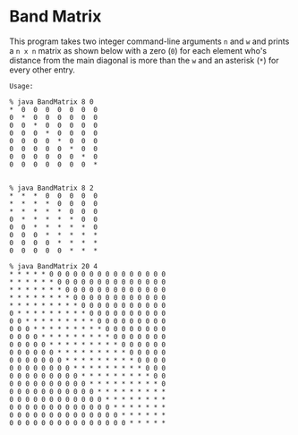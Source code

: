 # Band Matrix

This program takes two integer command-line arguments `n` and `w` and prints a `n x n` matrix as shown below with a zero (`0`) for each element who's distance from the main diagonal is more than the `w` and an asterisk (`*`) for every other entry.

    Usage:

    % java BandMatrix 8 0
    *  0  0  0  0  0  0  0  
    0  *  0  0  0  0  0  0  
    0  0  *  0  0  0  0  0  
    0  0  0  *  0  0  0  0  
    0  0  0  0  *  0  0  0  
    0  0  0  0  0  *  0  0  
    0  0  0  0  0  0  *  0  
    0  0  0  0  0  0  0  *  


    % java BandMatrix 8 2
    *  *  *  0  0  0  0  0  
    *  *  *  *  0  0  0  0  
    *  *  *  *  *  0  0  0  
    0  *  *  *  *  *  0  0  
    0  0  *  *  *  *  *  0  
    0  0  0  *  *  *  *  *  
    0  0  0  0  *  *  *  *  
    0  0  0  0  0  *  *  *

    % java BandMatrix 20 4
    * * * * * 0 0 0 0 0 0 0 0 0 0 0 0 0 0 0 
    * * * * * * 0 0 0 0 0 0 0 0 0 0 0 0 0 0 
    * * * * * * * 0 0 0 0 0 0 0 0 0 0 0 0 0 
    * * * * * * * * 0 0 0 0 0 0 0 0 0 0 0 0 
    * * * * * * * * * 0 0 0 0 0 0 0 0 0 0 0 
    0 * * * * * * * * * 0 0 0 0 0 0 0 0 0 0 
    0 0 * * * * * * * * * 0 0 0 0 0 0 0 0 0 
    0 0 0 * * * * * * * * * 0 0 0 0 0 0 0 0 
    0 0 0 0 * * * * * * * * * 0 0 0 0 0 0 0 
    0 0 0 0 0 * * * * * * * * * 0 0 0 0 0 0 
    0 0 0 0 0 0 * * * * * * * * * 0 0 0 0 0 
    0 0 0 0 0 0 0 * * * * * * * * * 0 0 0 0 
    0 0 0 0 0 0 0 0 * * * * * * * * * 0 0 0 
    0 0 0 0 0 0 0 0 0 * * * * * * * * * 0 0 
    0 0 0 0 0 0 0 0 0 0 * * * * * * * * * 0 
    0 0 0 0 0 0 0 0 0 0 0 * * * * * * * * * 
    0 0 0 0 0 0 0 0 0 0 0 0 * * * * * * * * 
    0 0 0 0 0 0 0 0 0 0 0 0 0 * * * * * * * 
    0 0 0 0 0 0 0 0 0 0 0 0 0 0 * * * * * * 
    0 0 0 0 0 0 0 0 0 0 0 0 0 0 0 * * * * * 
